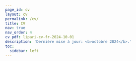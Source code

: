 ```yaml
---
page_id: cv
layout: cv
permalink: /cv/
title: CV
nav: true
nav_order: 4
cv_pdf: lipari-cv-fr-2024-10-01
description: 'Dernière mise à jour: <b>octobre 2024</b>.'
toc:
  sidebar: left
---
```

